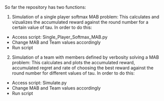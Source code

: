 So far the repository has two functions:

1. Simulation of a single player softmax MAB problem:
  This calculates and vizualizes the accumulated reward
  against the round number for a certain value of tau.
  In order to do this:
  - Access script: Single_Player_Softmax_MAB.py
  - Change MAB and Team values accordingly
  - Run script
  
2. Simulation of a team with members defined by verbosity solving a MAB problem: 
  This calculates and plots the accumulated reward, accumulated 
  regret and rate of choosing the best reward against the round 
  number for different values of tau.
  In order to do this:
  - Access script: Simulate.py
  - Change MAB and Team values accordingly
  - Run script

